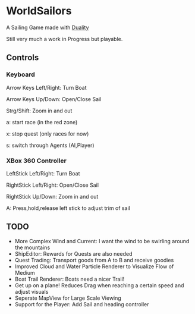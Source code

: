 # WorldSailors
A Sailing Game made with [Duality](https://duality.adamslair.net/)

Still very much a work in Progress but playable.

## Controls
### Keyboard
Arrow Keys Left/Right: Turn Boat

Arrow Keys Up/Down: Open/Close Sail

Strg/Shift: Zoom in and out

a: start race (in the red zone)

x: stop quest (only races for now)

s: switch through Agents (AI,Player)

### XBox 360 Controller
LeftStick Left/Right: Turn Boat

RightStick Left/Right: Open/Close Sail

RightStick Up/Down: Zoom in and out

A: Press,hold,release left stick to adjust trim of sail

## TODO
- More Complex Wind and Current: I want the wind to be swirling around the mountains
- ShipEditor: Rewards for Quests are also needed
- Quest Trading: Transport goods from A to B and receive goodies
- Improved Cloud and Water Particle Renderer to Visualize Flow of Medium
- Boat Trail Renderer: Boats need a nicer Trail!
- Get up on a plane! Reduces Drag when reaching a certain speed and adjust visuals
- Seperate MapView for Large Scale Viewing
- Support for the Player: Add Sail and heading controller




